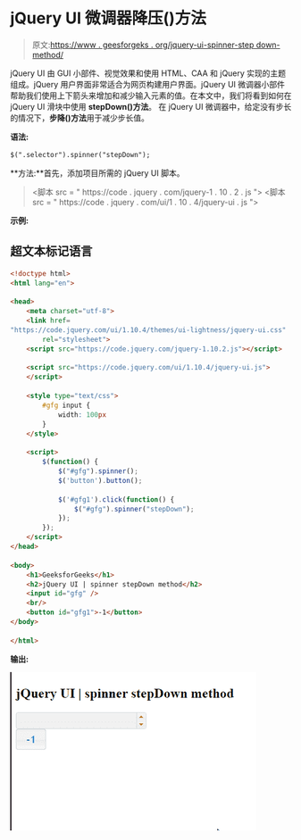 # jQuery UI 微调器降压()方法

> 原文:[https://www . geesforgeks . org/jquery-ui-spinner-step down-method/](https://www.geeksforgeeks.org/jquery-ui-spinner-stepdown-method/)

jQuery UI 由 GUI 小部件、视觉效果和使用 HTML、CAA 和 jQuery 实现的主题组成。jQuery 用户界面非常适合为网页构建用户界面。jQuery UI 微调器小部件帮助我们使用上下箭头来增加和减少输入元素的值。在本文中，我们将看到如何在 jQuery UI 滑块中使用 **stepDown()方法**。
在 jQuery UI 微调器中，给定没有步长的情况下，**步降()方法**用于减少步长值。

**语法:**

```html
$(".selector").spinner("stepDown");
```

**方法:**首先，添加项目所需的 jQuery UI 脚本。

> <link href="“https://code.jquery.com/ui/1.10.4/themes/ui-lightness/jquery-ui.css”" rel="“stylesheet”">
> <脚本 src = " https://code . jquery . com/jquery-1 . 10 . 2 . js "></脚本>
> <脚本 src = " https://code . jquery . com/ui/1 . 10 . 4/jquery-ui . js "></脚本>

**示例:**

## 超文本标记语言

```html
<!doctype html>
<html lang="en">

<head>
    <meta charset="utf-8">
    <link href=
"https://code.jquery.com/ui/1.10.4/themes/ui-lightness/jquery-ui.css"
        rel="stylesheet">
    <script src="https://code.jquery.com/jquery-1.10.2.js"></script>

    <script src="https://code.jquery.com/ui/1.10.4/jquery-ui.js">
    </script>

    <style type="text/css">
        #gfg input {
            width: 100px
        }
    </style>

    <script>
        $(function() {
            $("#gfg").spinner();
            $('button').button();

            $('#gfg1').click(function() {
                $("#gfg").spinner("stepDown");
            });
        });
    </script>
</head>

<body>
    <h1>GeeksforGeeks</h1>
    <h2>jQuery UI | spinner stepDown method</h2>
    <input id="gfg" />
    <br/>
    <button id="gfg1">-1</button>
</body>

</html>
```

**输出:**

![](img/38c3e7eddae36f4e1421451c8b418a87.png)
